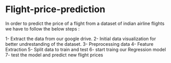 # Flight-price-prediction

In order to predict the price of a flight from a dataset of indian airline flights we have to follow the below steps :

1- Extract the data from our google drive.
2- Initial data visualization for better undrestanding of the dataset.
3- Preprocessing data
4- Feature Extraction
5- Split data to train and test
6- start traing our Regression model
7- test the model and predict new flight prices
